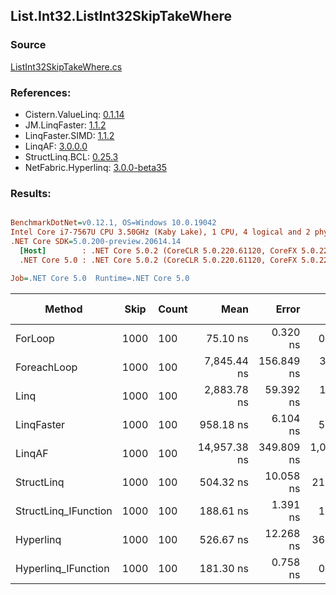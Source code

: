﻿## List.Int32.ListInt32SkipTakeWhere

### Source
[ListInt32SkipTakeWhere.cs](../LinqBenchmarks/List/Int32/ListInt32SkipTakeWhere.cs)

### References:
- Cistern.ValueLinq: [0.1.14](https://www.nuget.org/packages/Cistern.ValueLinq/0.1.14)
- JM.LinqFaster: [1.1.2](https://www.nuget.org/packages/JM.LinqFaster/1.1.2)
- LinqFaster.SIMD: [1.1.2](https://www.nuget.org/packages/LinqFaster.SIMD/1.0.3)
- LinqAF: [3.0.0.0](https://www.nuget.org/packages/LinqAF/3.0.0.0)
- StructLinq.BCL: [0.25.3](https://www.nuget.org/packages/StructLinq.BCL/0.25.3)
- NetFabric.Hyperlinq: [3.0.0-beta35](https://www.nuget.org/packages/NetFabric.Hyperlinq/3.0.0-beta35)

### Results:
``` ini

BenchmarkDotNet=v0.12.1, OS=Windows 10.0.19042
Intel Core i7-7567U CPU 3.50GHz (Kaby Lake), 1 CPU, 4 logical and 2 physical cores
.NET Core SDK=5.0.200-preview.20614.14
  [Host]        : .NET Core 5.0.2 (CoreCLR 5.0.220.61120, CoreFX 5.0.220.61120), X64 RyuJIT
  .NET Core 5.0 : .NET Core 5.0.2 (CoreCLR 5.0.220.61120, CoreFX 5.0.220.61120), X64 RyuJIT

Job=.NET Core 5.0  Runtime=.NET Core 5.0  

```
|               Method | Skip | Count |         Mean |      Error |       StdDev |  Ratio | RatioSD |  Gen 0 | Gen 1 | Gen 2 | Allocated |
|--------------------- |----- |------ |-------------:|-----------:|-------------:|-------:|--------:|-------:|------:|------:|----------:|
|              ForLoop | 1000 |   100 |     75.10 ns |   0.320 ns |     0.283 ns |   1.00 |    0.00 |      - |     - |     - |         - |
|          ForeachLoop | 1000 |   100 |  7,845.44 ns | 156.849 ns |   334.257 ns | 103.83 |    5.31 | 0.0153 |     - |     - |      40 B |
|                 Linq | 1000 |   100 |  2,883.78 ns |  59.392 ns |   175.118 ns |  38.28 |    1.94 | 0.0725 |     - |     - |     152 B |
|           LinqFaster | 1000 |   100 |    958.18 ns |   6.104 ns |     5.411 ns |  12.76 |    0.10 | 0.7458 |     - |     - |    1560 B |
|               LinqAF | 1000 |   100 | 14,957.38 ns | 349.809 ns | 1,025.930 ns | 193.71 |   15.74 |      - |     - |     - |         - |
|           StructLinq | 1000 |   100 |    504.32 ns |  10.058 ns |    21.433 ns |   6.69 |    0.35 | 0.0458 |     - |     - |      96 B |
| StructLinq_IFunction | 1000 |   100 |    188.61 ns |   1.391 ns |     1.233 ns |   2.51 |    0.02 |      - |     - |     - |         - |
|            Hyperlinq | 1000 |   100 |    526.67 ns |  12.268 ns |    36.174 ns |   6.90 |    0.45 |      - |     - |     - |         - |
|  Hyperlinq_IFunction | 1000 |   100 |    181.30 ns |   0.758 ns |     0.633 ns |   2.41 |    0.02 |      - |     - |     - |         - |
